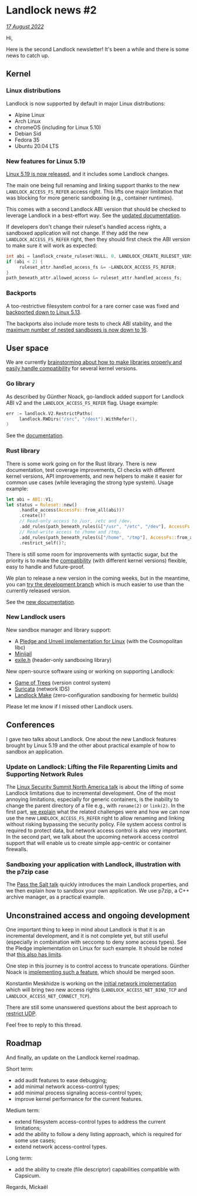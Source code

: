 # Landlock news #2

[*17 August 2022*](https://lore.kernel.org/landlock/441bd1cd-03fd-8e30-c370-3d0f0263d564@digikod.net/)

Hi,

Here is the second Landlock newsletter! It's been a while and there is
some news to catch up.

## Kernel

### Linux distributions

Landlock is now supported by default in major Linux distributions:
* Alpine Linux
* Arch Linux
* chromeOS (including for Linux 5.10)
* Debian Sid
* Fedora 35
* Ubuntu 20.04 LTS

### New features for Linux 5.19

[Linux 5.19 is now released](https://git.kernel.org/torvalds/c/cb44e4f061e1),
and it includes some Landlock changes.

The main one being full renaming and linking support thanks to the new
`LANDLOCK_ACCESS_FS_REFER` access right. This lifts one major limitation
that was blocking for more generic sandboxing (e.g., container
runtimes).

This comes with a second Landlock ABI version that should be checked to
leverage Landlock in a best-effort way. See the
[updated documentation](https://docs.kernel.org/userspace-api/landlock.html).

If developers don't change their ruleset's handled access rights, a
sandboxed application will not change. If they add the new
`LANDLOCK_ACCESS_FS_REFER` right, then they should first check the ABI
version to make sure it will work as expected:

```c
int abi = landlock_create_ruleset(NULL, 0, LANDLOCK_CREATE_RULESET_VERSION);
if (abi < 2) {
     ruleset_attr.handled_access_fs &= ~LANDLOCK_ACCESS_FS_REFER;
}
path_beneath_attr.allowed_access &= ruleset_attr.handled_access_fs;
```

### Backports

A too-restrictive filesystem control for a rare corner case was fixed
and [backported down to Linux 5.13](https://git.kernel.org/stable/c/8ba0005ff418).

The backports also include more tests to check ABI stability, and the
[maximum number of nested sandboxes is now down to 16](https://git.kernel.org/stable/c/75c542d6c6cc).

## User space

We are currently [brainstorming about how to make libraries properly and easily handle compatibility](https://lore.kernel.org/landlock/7290b021-c90f-76e9-7868-ed612595b411@digikod.net/)
for several kernel versions.

### Go library

As described by Günther Noack, go-landlock added support for Landlock
ABI v2 and the `LANDLOCK_ACCESS_FS_REFER` flag. Usage example:

```go
err := landlock.V2.RestrictPaths(
     landlock.RWDirs("/src", "/dest").WithRefer(),
)
```

See the [documentation](https://pkg.go.dev/github.com/landlock-lsm/go-landlock/landlock).

### Rust library

There is some work going on for the Rust library. There is new
documentation, test coverage improvements, CI checks with different
kernel versions, API improvements, and new helpers to make it easier for
common use cases (while leveraging the strong type system). Usage
example:

```rust
let abi = ABI::V1;
let status = Ruleset::new()
     .handle_access(AccessFs::from_all(abi))?
     .create()?
     // Read-only access to /usr, /etc and /dev.
     .add_rules(path_beneath_rules(&["/usr", "/etc", "/dev"], AccessFs::from_read(abi)))?
     // Read-write access to /home and /tmp.
     .add_rules(path_beneath_rules(&["/home", "/tmp"], AccessFs::from_all(abi)))?
     .restrict_self()?;
```

There is still some room for improvements with syntactic sugar, but the
priority is to make the [compatibility](https://github.com/landlock-lsm/rust-landlock/pull/12)
(with different kernel versions) flexible, easy to handle and future-proof.

We plan to release a new version in the coming weeks, but in the
meantime, you can [try the development branch](https://doc.rust-lang.org/cargo/reference/specifying-dependencies.html#specifying-dependencies-from-git-repositories)
which is much easier to use than the currently released version.

See the [new documentation](https://landlock.io/rust-landlock/landlock/).

### New Landlock users

New sandbox manager and library support:
* A [Pledge and Unveil implementation for Linux](https://justine.lol/pledge/)
  (with the Cosmopolitan libc)
* [Minijail](https://source.chromium.org/chromiumos/chromiumos/codesearch/+/main:src/platform/minijail/landlock_util.h)
* [exile.h](https://github.com/quitesimpleorg/exile.h)
  (header-only sandboxing library)

New open-source software using or working on supporting Landlock:
* [Game of Trees](https://git.gameoftrees.org/gitweb/?p=got-portable.git;a=blob;f=compat/landlock.c)
  (version control system)
* [Suricata](https://github.com/OISF/suricata/pull/7697)
  (network IDS)
* [Landlock Make](https://justine.lol/make/)
  (zero-configuration sandboxing for hermetic builds)

Please let me know if I missed other Landlock users.

## Conferences

I gave two talks about Landlock. One about the new Landlock features
brought by Linux 5.19 and the other about practical example of how to
sandbox an application.

### Update on Landlock: Lifting the File Reparenting Limits and Supporting Network Rules

The [Linux Security Summit North America talk](https://sched.co/11MXq)
is about the lifting of
some Landlock limitations due to incremental development. One of the
most annoying limitations, especially for generic containers, is the
inability to change the parent directory of a file e.g., with `rename(2)`
or `link(2)`. In the first part, [we explain](https://youtu.be/MWjW-QwK_ZA)
what the related challenges
were and how we can now use the new `LANDLOCK_ACCESS_FS_REFER` right to
allow renaming and linking without risking bypassing the security
policy. File system access control is required to protect data, but
network access control is also very important. In the second part, we
talk about the upcoming network access control support that will enable
us to create simple app-centric or container firewalls.


### Sandboxing your application with Landlock, illustration with the p7zip case

The [Pass the Salt talk](https://cfp.pass-the-salt.org/pts2022/talk/BGQGZC/)
quickly introduces the main Landlock properties,
and we then explain how to sandbox your own application. We use p7zip, a
C++ archive manager, as a practical example.

## Unconstrained access and ongoing development

One important thing to keep in mind about Landlock is that it is an
incremental development, and it is not complete yet, but still useful
(especially in combination with seccomp to deny some access types). See
the Pledge implementation on Linux for such example. It should be noted
that [this also has limits](https://blog.gnoack.org/post/pledge-on-linux/).

One step in this journey is to control access to truncate operations.
Günther Noack is [implementing such a feature](https://lore.kernel.org/all/20220814192603.7387-1-gnoack3000@gmail.com/),
which should be merged soon.

Konstantin Meskhidze is working on the
[initial network implementation](https://lore.kernel.org/all/20220621082313.3330667-1-konstantin.meskhidze@huawei.com/)
which will bring two new access rights
(`LANDLOCK_ACCESS_NET_BIND_TCP` and `LANDLOCK_ACCESS_NET_CONNECT_TCP`).

There are still some unanswered questions about the best approach to
[restrict UDP](https://lore.kernel.org/all/a5ef620d-0447-3d58-d9bd-1220b8411957@digikod.net/).

Feel free to reply to this thread.

## Roadmap

And finally, an update on the Landlock kernel roadmap.

Short term:
* add audit features to ease debugging;
* add minimal network access-control types;
* add minimal process signaling access-control types;
* improve kernel performance for the current features.

Medium term:
* extend filesystem access-control types to address the current
  limitations;
* add the ability to follow a deny listing approach, which is required
  for some use cases;
* extend network access-control types.

Long term:
* add the ability to create (file descriptor) capabilities compatible
  with Capsicum.

Regards,
  Mickaël
